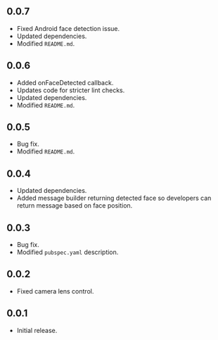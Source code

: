 ## 0.0.7

- Fixed Android face detection issue.
- Updated dependencies.
- Modified `README.md`.

## 0.0.6

- Added onFaceDetected callback.
- Updates code for stricter lint checks.
- Updated dependencies.
- Modified `README.md`.


## 0.0.5

- Bug fix.
- Modified `README.md`.


## 0.0.4

- Updated dependencies.
- Added message builder returning detected face so developers can return message based on face position.


## 0.0.3

- Bug fix.
- Modified `pubspec.yaml` description.


## 0.0.2

- Fixed camera lens control.


## 0.0.1

- Initial release.
